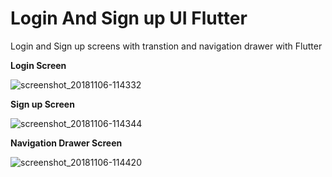# Login And Sign up UI Flutter
Login and Sign up screens with transtion and navigation drawer with Flutter

**Login Screen**

![screenshot_20181106-114332](https://user-images.githubusercontent.com/10439601/48060932-afd76e80-e1bd-11e8-8a16-ace73aab7ce0.png)


**Sign up Screen**


![screenshot_20181106-114344](https://user-images.githubusercontent.com/10439601/48060966-cf6e9700-e1bd-11e8-93c7-952b165dfbee.png)


**Navigation Drawer Screen**



![screenshot_20181106-114420](https://user-images.githubusercontent.com/10439601/48061001-e319fd80-e1bd-11e8-9217-ef6b38177a78.png)
